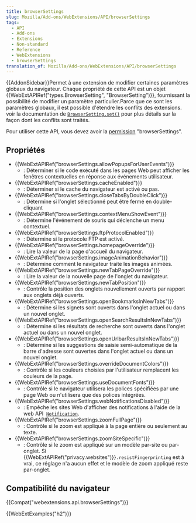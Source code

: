 ```yaml
---
title: browserSettings
slug: Mozilla/Add-ons/WebExtensions/API/browserSettings
tags:
  - API
  - Add-ons
  - Extensions
  - Non-standard
  - Reference
  - WebExtensions
  - browserSettings
translation_of: Mozilla/Add-ons/WebExtensions/API/browserSettings
---
```

{{AddonSidebar}}Permet à une extension de modifier certaines paramètres globaux du navigateur. Chaque propriété de cette API est un objet {{WebExtAPIRef("types.BrowserSetting", "BrowserSetting")}}, fournissant la possibilité de modifier un paramètre particulier.Parce que ce sont les paramètres globaux, il est possible d'étendre les conflits des extensions. voir la documentation de [`BrowserSetting.set()`](/fr/Add-ons/WebExtensions/API/types/BrowserSetting/set) pour plus détails sur la façon dont les conflits sont traités.

Pour utiliser cette API, vous devez avoir la [permission](/fr/Add-ons/WebExtensions/manifest.json/permissions) "browserSettings".

## Propriétés

- {{WebExtAPIRef("browserSettings.allowPopupsForUserEvents")}}
  - : Déterminer si le code exécuté dans les pages Web peut afficher les fenêtres contextuelles en réponse aux événements utilisateur.
- {{WebExtAPIRef("browserSettings.cacheEnabled")}}
  - : Déterminer si le cache du navigateur est activé ou pas.
- {{WebExtAPIRef("browserSettings.closeTabsByDoubleClick")}}
  - : Détermine si l'onglet sélectionné peut être fermé en double-cliquant
- {{WebExtAPIRef("browserSettings.contextMenuShowEvent")}}
  - : Détermine l'événement de souris qui déclenche un menu contextuel.
- {{WebExtAPIRef("browserSettings.ftpProtocolEnabled")}}
  - : Détermine si le protocole FTP est activé.
- {{WebExtAPIRef("browserSettings.homepageOverride")}}
  - : Lire la valeur de la page d'accueil du navigateur.
- {{WebExtAPIRef("browserSettings.imageAnimationBehavior")}}
  - : Détermine comment le navigateur traite les images animées.
- {{WebExtAPIRef("browserSettings.newTabPageOverride")}}
  - : Lire la valeur de la nouvelle page de l'onglet du navigateur.
- {{WebExtAPIRef("browserSettings.newTabPosition")}}
  - : Contrôle la position des onglets nouvellement ouverts par rapport aux onglets déjà ouverts.
- {{WebExtAPIRef("browserSettings.openBookmarksInNewTabs")}}
  - : Détermine si les signets sont ouverts dans l'onglet actuel ou dans un nouvel onglet.
- {{WebExtAPIRef("browserSettings.openSearchResultsInNewTabs")}}
  - : Détermine si les résultats de recherche sont ouverts dans l'onglet actuel ou dans un nouvel onglet.
- {{WebExtAPIRef("browserSettings.openUrlbarResultsInNewTabs")}}
  - : Détermine si les suggestions de saisie semi-automatique de la barre d'adresse sont ouvertes dans l'onglet actuel ou dans un nouvel onglet.
- {{WebExtAPIRef("browserSettings.overrideDocumentColors")}}
  - : Contrôle si les couleurs choisies par l'utilisateur remplacent les couleurs de la page.
- {{WebExtAPIRef("browserSettings.useDocumentFonts")}}
  - : Contrôle si le navigateur utilisera les polices spécifiées par une page Web ou n'utilisera que des polices intégrées.
- {{WebExtAPIRef("browserSettings.webNotificationsDisabled")}}
  - : Empêche les sites Web d'afficher des notifications à l'aide de la web API  [`Notification`](/fr/docs/Web/API/notification).
- {{WebExtAPIRef("browserSettings.zoomFullPage")}}
  - : Contrôle si le zoom est appliqué à la page entière ou seulement au texte.
- {{WebExtAPIRef("browserSettings.zoomSiteSpecific")}}
  - : Contrôle si le zoom est appliqué sur un modèle par-site ou par-onglet. Si {{WebExtAPIRef("privacy.websites")}}`.resistFingerprinting` est à vrai, ce réglage n'a aucun effet et le modèle de zoom appliqué reste par-onglet.

## Compatibilité du navigateur

{{Compat("webextensions.api.browserSettings")}}

{{WebExtExamples("h2")}}
